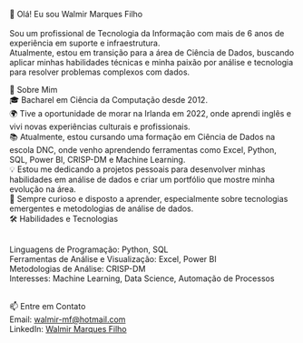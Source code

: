 
👋 Olá! Eu sou Walmir Marques Filho<br><br>
Sou um profissional de Tecnologia da Informação com mais de 6 anos de experiência em suporte e infraestrutura. <br>
Atualmente, estou em transição para a área de Ciência de Dados, buscando aplicar minhas habilidades técnicas e minha paixão por análise e tecnologia para resolver problemas complexos com dados.

🚀 Sobre Mim<br>
🎓 Bacharel em Ciência da Computação desde 2012.<br>
🌍 Tive a oportunidade de morar na Irlanda em 2022, onde aprendi inglês e vivi novas experiências culturais e profissionais.<br>
📚 Atualmente, estou cursando uma formação em Ciência de Dados na escola DNC, onde venho aprendendo ferramentas como Excel, Python, SQL, Power BI, CRISP-DM e Machine Learning.<br>
💡 Estou me dedicando a projetos pessoais para desenvolver minhas habilidades em análise de dados e criar um portfólio que mostre minha evolução na área.<br>
🌱 Sempre curioso e disposto a aprender, especialmente sobre tecnologias emergentes e metodologias de análise de dados.<br>
🛠️ Habilidades e Tecnologias<br><br>

Linguagens de Programação: Python, SQL<br>
Ferramentas de Análise e Visualização: Excel, Power BI<br>
Metodologias de Análise: CRISP-DM<br>
Interesses: Machine Learning, Data Science, Automação de Processos<br><br>


📫 Entre em Contato<br>
Email: walmir-mf@hotmail.com<br>
LinkedIn: [Walmir Marques Filho](https://www.linkedin.com/in/walmir-marques-filho-4b80b02ba/)

